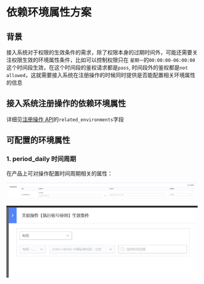 # 依赖环境属性方案

## 背景

接入系统对于权限的生效条件的需求，除了权限本身的过期时间外，可能还需要关注权限生效的环境属性条件，比如可以控制权限只在 `星期一`的`00:00:00-06:00:00` 这个时间段生效，在这个时间段的鉴权请求都是`pass`, 时间段外的鉴权都是`not allowed`，这就需要接入系统在注册操作的时候同时提供是否能配置相关环境属性的信息

## 接入系统注册操作的依赖环境属性

详细见[注册操作 API](../Reference/API/02-Model/13-Action.md)的`related_environments`字段

## 可配置的环境属性

### 1. period_daily 时间周期

在产品上可对操作配置时间周期相关的属性：

![related_environments_1](../../assets/HowTo/related_environments_1.png)

![related_environments_2](../../assets/HowTo/related_environments_2.png)
